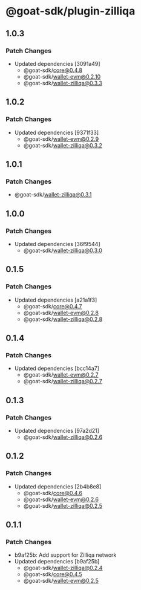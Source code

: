 # @goat-sdk/plugin-zilliqa

## 1.0.3

### Patch Changes

- Updated dependencies [3091a49]
  - @goat-sdk/core@0.4.8
  - @goat-sdk/wallet-evm@0.2.10
  - @goat-sdk/wallet-zilliqa@0.3.3

## 1.0.2

### Patch Changes

- Updated dependencies [9371f33]
  - @goat-sdk/wallet-evm@0.2.9
  - @goat-sdk/wallet-zilliqa@0.3.2

## 1.0.1

### Patch Changes

- @goat-sdk/wallet-zilliqa@0.3.1

## 1.0.0

### Patch Changes

- Updated dependencies [36f9544]
  - @goat-sdk/wallet-zilliqa@0.3.0

## 0.1.5

### Patch Changes

- Updated dependencies [a21a1f3]
  - @goat-sdk/core@0.4.7
  - @goat-sdk/wallet-evm@0.2.8
  - @goat-sdk/wallet-zilliqa@0.2.8

## 0.1.4

### Patch Changes

- Updated dependencies [bcc14a7]
  - @goat-sdk/wallet-evm@0.2.7
  - @goat-sdk/wallet-zilliqa@0.2.7

## 0.1.3

### Patch Changes

- Updated dependencies [97a2d21]
  - @goat-sdk/wallet-zilliqa@0.2.6

## 0.1.2

### Patch Changes

- Updated dependencies [2b4b8e8]
  - @goat-sdk/core@0.4.6
  - @goat-sdk/wallet-evm@0.2.6
  - @goat-sdk/wallet-zilliqa@0.2.5

## 0.1.1

### Patch Changes

- b9af25b: Add support for Zilliqa network
- Updated dependencies [b9af25b]
  - @goat-sdk/wallet-zilliqa@0.2.4
  - @goat-sdk/core@0.4.5
  - @goat-sdk/wallet-evm@0.2.5
